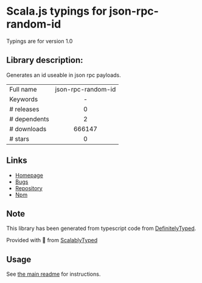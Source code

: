 
# Scala.js typings for json-rpc-random-id

Typings are for version 1.0

## Library description:
Generates an id useable in json rpc payloads.

|                    |                 |
| ------------------ | :-------------: |
| Full name          | json-rpc-random-id |
| Keywords           | - |
| # releases         | 0 |
| # dependents       | 2 |
| # downloads        | 666147 |
| # stars            | 0 |

## Links
- [Homepage](https://github.com/kumavis/json-rpc-random-id#readme)
- [Bugs](https://github.com/kumavis/json-rpc-random-id/issues)
- [Repository](https://github.com/kumavis/json-rpc-random-id)
- [Npm](https://www.npmjs.com/package/json-rpc-random-id)
    


## Note
This library has been generated from typescript code from [DefinitelyTyped](https://definitelytyped.org).

Provided with :purple_heart: from [ScalablyTyped](https://github.com/oyvindberg/ScalablyTyped)

## Usage
See [the main readme](../../readme.md) for instructions.


